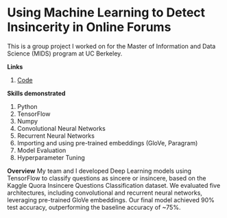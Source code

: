 # Using Machine Learning to Detect Insincerity in Online Forums
This is a group project I worked on for the Master of Information and Data Science (MIDS) program at UC Berkeley.

**Links**
1. [Code](https://github.com/jonathanhorx/portfolio/blob/main/Using%20Machine%20Learning%20to%20Detect%20Insincerity%20in%20Online%20Forums/final_project.ipynb)


**Skills demonstrated**
1. Python
2. TensorFlow
3. Numpy
4. Convolutional Neural Networks
5. Recurrent Neural Networks
6. Importing and using pre-trained embeddings (GloVe, Paragram)
7. Model Evaluation
8. Hyperparameter Tuning


**Overview**
My team and I developed Deep Learning models using TensorFlow to classify questions as sincere or insincere, based on the Kaggle Quora Insincere Questions Classification dataset. We evaluated five architectures, including convolutional and recurrent neural networks, leveraging pre-trained GloVe embeddings. Our final model achieved 90% test accuracy, outperforming the baseline accuracy of ~75%.

